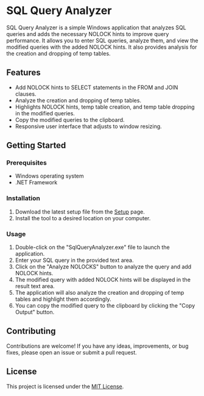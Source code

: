 # SQL Query Analyzer

SQL Query Analyzer is a simple Windows application that analyzes SQL queries and adds the necessary NOLOCK hints to improve query performance. It allows you to enter SQL queries, analyze them, and view the modified queries with the added NOLOCK hints. It also provides analysis for the creation and dropping of temp tables.

## Features

- Add NOLOCK hints to SELECT statements in the FROM and JOIN clauses.
- Analyze the creation and dropping of temp tables.
- Highlights NOLOCK hints, temp table creation, and temp table dropping in the modified queries.
- Copy the modified queries to the clipboard.
- Responsive user interface that adjusts to window resizing.

## Getting Started

### Prerequisites

- Windows operating system
- .NET Framework

### Installation

1. Download the latest setup file from the [Setup](https://github.com/kumarbijay/SqlQueryAnalyzer/tree/main/Setup) page.
2. Install the tool to a desired location on your computer.

### Usage

1. Double-click on the "SqlQueryAnalyzer.exe" file to launch the application.
2. Enter your SQL query in the provided text area.
3. Click on the "Analyze NOLOCKS" button to analyze the query and add NOLOCK hints.
4. The modified query with added NOLOCK hints will be displayed in the result text area.
5. The application will also analyze the creation and dropping of temp tables and highlight them accordingly.
6. You can copy the modified query to the clipboard by clicking the "Copy Output" button.

## Contributing

Contributions are welcome! If you have any ideas, improvements, or bug fixes, please open an issue or submit a pull request.

## License

This project is licensed under the [MIT License](LICENSE).
